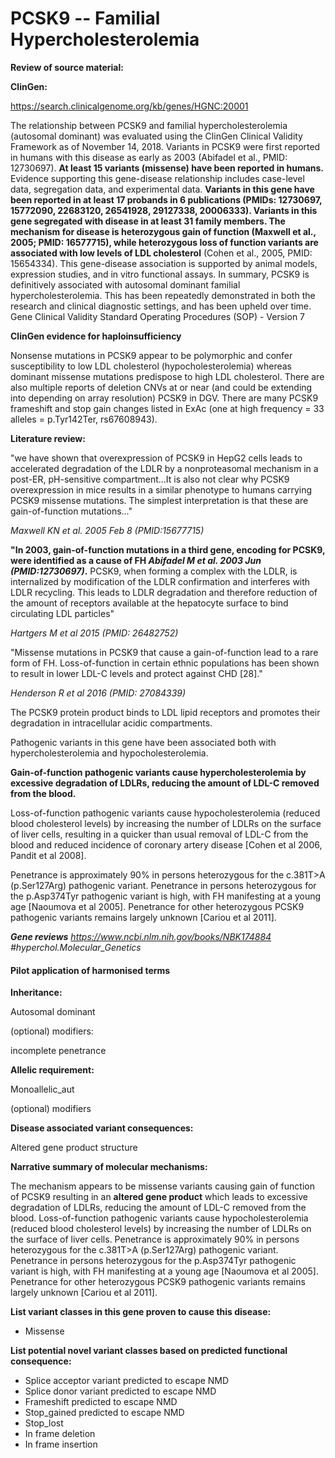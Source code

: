 # **PCSK9 -- Familial Hypercholesterolemia**

**Review of source material:**

**ClinGen:**

https://search.clinicalgenome.org/kb/genes/HGNC:20001

The relationship between PCSK9 and familial hypercholesterolemia (autosomal dominant) was evaluated using the ClinGen Clinical Validity Framework as of November 14, 2018. Variants in PCSK9 were first reported in humans with this disease as early as 2003 (Abifadel et al., PMID: 12730697). **At least 15 variants (missense) have been reported in humans.** Evidence supporting this gene-disease relationship includes case-level data, segregation data, and experimental data. **Variants in this gene have been reported in at least 17 probands in 6 publications (PMIDs: 12730697, 15772090, 22683120, 26541928, 29127338, 20006333). Variants in this gene segregated with disease in at least 31 family members. The mechanism for disease is heterozygous gain of function (Maxwell et al., 2005; PMID: 16577715), while heterozygous loss of function variants are associated with low levels of LDL cholesterol** (Cohen et al., 2005, PMID: 15654334). This gene-disease association is supported by animal models, expression studies, and in vitro functional assays. In summary, PCSK9 is definitively associated with autosomal dominant familial hypercholesterolemia. This has been repeatedly demonstrated in both the research and clinical diagnostic settings, and has been upheld over time.
Gene Clinical Validity Standard Operating Procedures (SOP) - Version 7

**ClinGen evidence for haploinsufficiency**

Nonsense mutations in PCSK9 appear to be polymorphic and confer susceptibility to low LDL cholesterol (hypocholesterolemia) whereas dominant missense mutations predispose to high LDL cholesterol. There are also multiple reports of deletion CNVs at or near (and could be extending into depending on array resolution) PCSK9 in DGV. There are many PCSK9 frameshift and stop gain changes listed in ExAc (one at high frequency = 33 alleles = p.Tyr142Ter, rs67608943).

**Literature review:**

"we have shown that overexpression of PCSK9 in HepG2 cells leads to accelerated degradation of the LDLR by a nonproteasomal mechanism in a post-ER, pH-sensitive compartment...It is also not clear why PCSK9 overexpression in mice results in a similar phenotype to humans carrying PCSK9 missense mutations. The simplest interpretation is that these are gain-of-function mutations..."

*Maxwell KN et al. 2005 Feb 8 (PMID:15677715)*

**"In 2003, gain-of-function mutations in a third gene, encoding for PCSK9, were identified as a cause of FH *Abifadel M et al. 2003 Jun (PMID:12730697)*.** PCSK9, when forming a complex with the LDLR, is internalized by modification of the LDLR confirmation and interferes with LDLR recycling. This leads to LDLR degradation and therefore reduction of the amount of receptors available at the hepatocyte surface to bind circulating LDL particles"

*Hartgers M et al 2015 (PMID: 26482752)*

"Missense mutations in PCSK9 that cause a gain-of-function lead to a rare form of FH. Loss-of-function in certain ethnic populations has been shown to result in lower LDL-C levels and protect against CHD [28]."

*Henderson R et al 2016 (PMID: 27084339)*

The PCSK9 protein product binds to LDL lipid receptors and promotes their degradation in intracellular acidic compartments.

Pathogenic variants in this gene have been associated both with hypercholesterolemia and hypocholesterolemia.

**Gain-of-function pathogenic variants cause hypercholesterolemia by excessive degradation of LDLRs, reducing the amount of LDL-C removed from the blood.**

Loss-of-function pathogenic variants cause hypocholesterolemia (reduced blood cholesterol levels) by increasing the number of LDLRs on the surface of liver cells, resulting in a quicker than usual removal of LDL-C from the blood and reduced incidence of coronary artery disease [Cohen et al 2006, Pandit et al 2008].

Penetrance is approximately 90% in persons heterozygous for the c.381T>A (p.Ser127Arg) pathogenic variant.
Penetrance in persons heterozygous for the p.Asp374Tyr pathogenic variant is high, with FH manifesting at a young age [Naoumova et al 2005].
Penetrance for other heterozygous PCSK9 pathogenic variants remains largely unknown [Cariou et al 2011].

***Gene reviews** https://www.ncbi.nlm.nih.gov/books/NBK174884 #hyperchol.Molecular_Genetics*

#### **Pilot application of harmonised terms**

**Inheritance:**

Autosomal dominant

(optional) modifiers: 

incomplete penetrance

**Allelic requirement:**

Monoallelic_aut

(optional) modifiers 

**Disease associated variant consequences:**

Altered gene product structure

**Narrative summary of molecular mechanisms:**

The mechanism appears to be missense variants causing gain of function of PCSK9 resulting in an **altered gene product** which leads to excessive degradation of LDLRs, reducing the amount of LDL-C removed from the blood. Loss-of-function pathogenic variants cause hypocholesterolemia (reduced blood cholesterol levels) by increasing the number of LDLRs on the surface of liver cells. Penetrance is approximately 90% in persons heterozygous for the c.381T>A (p.Ser127Arg) pathogenic variant. Penetrance in persons heterozygous for the p.Asp374Tyr pathogenic variant is high, with FH manifesting at a young age [Naoumova et al 2005]. Penetrance for other heterozygous PCSK9 pathogenic variants remains largely unknown [Cariou et al 2011].

**List variant classes in this gene proven to cause this disease:**

- Missense

**List potential novel variant classes based on predicted functional consequence:**

- Splice acceptor variant predicted to escape NMD
- Splice donor variant predicted to escape NMD
- Frameshift predicted to escape NMD
- Stop_gained predicted to escape NMD
- Stop_lost
- In frame deletion
- In frame insertion